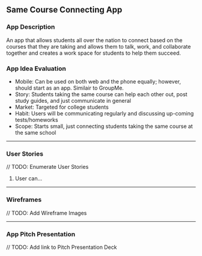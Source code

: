 ## Same Course Connecting App

### App Description
An app that allows students all over the nation to connect based on the courses that they are taking and allows them to talk, work, and collaborate together and  creates a work space for students to help them succeed.

### App Idea Evaluation


- Mobile: Can be used on both web and the phone equally; however, should start as an app. Similair to GroupMe.
- Story: Students taking the same course can help each other out, post study guides, and just communicate in general
- Market: Targeted for college students
- Habit: Users will be communicating regularly and discussing up-coming tests/homeworks
- Scope: Starts small, just connecting students taking the same course at the same school

---

### User Stories
// TODO: Enumerate User Stories
1. User can...

---

### Wireframes
// TODO: Add Wireframe Images

---

### App Pitch Presentation
// TODO: Add link to Pitch Presentation Deck
